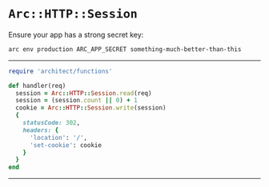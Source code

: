 # `Arc::HTTP::Session`

Ensure your app has a strong secret key:

```bash
arc env production ARC_APP_SECRET something-much-better-than-this
```

---

```ruby
require 'architect/functions'

def handler(req)
  session = Arc::HTTP::Session.read(req)
  session = (session.count || 0) + 1
  cookie = Arc::HTTP::Session.write(session)
  {
    statusCode: 302, 
    headers: {
      'location': '/', 
      'set-cookie': cookie
    }
  }   
end
```
---
